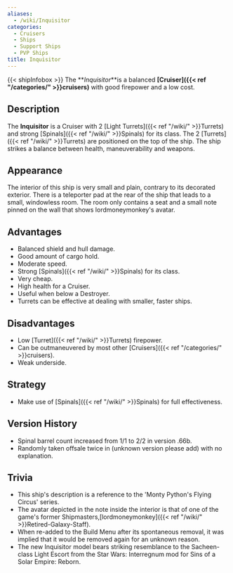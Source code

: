 ```yaml
---
aliases:
  - /wiki/Inquisitor
categories:
  - Cruisers
  - Ships
  - Support Ships
  - PVP Ships
title: Inquisitor
---
```


{{< shipInfobox >}} The **_Inquisitor_**is a balanced **[Cruiser]({{< ref "/categories/" >}}cruisers)** with good firepower and a low cost.

## Description

The **Inquisitor** is a Cruiser with 2 [Light Turrets]({{< ref "/wiki/" >}}Turrets) and strong [Spinals]({{< ref "/wiki/" >}}Spinals) for its class. The 2 [Turrets]({{< ref "/wiki/" >}}Turrets) are positioned on the top of the ship. The ship strikes a balance between health, maneuverability and weapons.

## Appearance

The interior of this ship is very small and plain, contrary to its decorated exterior. There is a teleporter pad at the rear of the ship that leads to a small, windowless room. The room only contains a seat and a small note pinned on the wall that shows lordmoneymonkey's avatar.

## Advantages

- Balanced shield and hull damage.
- Good amount of cargo hold.
- Moderate speed.
- Strong [Spinals]({{< ref "/wiki/" >}}Spinals) for its class.
- Very cheap.
- High health for a Cruiser.
- Useful when below a Destroyer.
- Turrets can be effective at dealing with smaller, faster ships.

## Disadvantages

- Low [Turret]({{< ref "/wiki/" >}}Turrets) firepower.
- Can be outmaneuvered by most other [Cruisers]({{< ref "/categories/" >}}cruisers).
- Weak underside.

## Strategy

- Make use of [Spinals]({{< ref "/wiki/" >}}Spinals) for full effectiveness.

## Version History

- Spinal barrel count increased from 1/1 to 2/2 in version .66b.
- Randomly taken offsale twice in (unknown version please add) with no explanation.

## Trivia

- This ship's description is a reference to the 'Monty Python's Flying Circus' series.
- The avatar depicted in the note inside the interior is that of one of the game's former Shipmasters,[lordmoneymonkey]({{< ref "/wiki/" >}}Retired-Galaxy-Staff).
- When re-added to the Build Menu after its spontaneous removal, it was implied that it would be removed again for an unknown reason.
- The new Inquisitor model bears striking resemblance to the Sacheen-class Light Escort from the Star Wars: Interregnum mod for Sins of a Solar Empire: Reborn.
